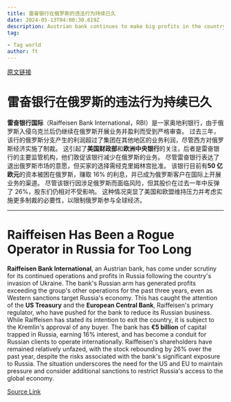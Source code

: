 ```yaml
---
title: 雷奋银行在俄罗斯的违法行为持续已久
date: 2024-05-13T04:00:30.619Z
description: Austrian bank continues to make big profits in the country after Putin’s invasion of Ukraine
tag: 

- Tag world
author: ft
---
```


[原文链接](https://ft.com/content/1d12528b-f264-4b88-baf0-f4b718aa36f7)

# 雷奋银行在俄罗斯的违法行为持续已久

**雷奋银行国际**（Raiffeisen Bank International，RBI）是一家奥地利银行，由于俄罗斯入侵乌克兰后仍继续在俄罗斯开展业务并盈利而受到严格审查。 过去三年，该行的俄罗斯分支产生的利润超过了集团在其他地区的业务利润，尽管西方对俄罗斯经济实施了制裁。 这引起了**美国财政部**和**欧洲中央银行**的关注，后者是雷奋银行的主要监管机构，他们敦促该银行减少在俄罗斯的业务。 尽管雷奋银行表达了退出俄罗斯市场的意愿，但买家的选择需经克里姆林宫批准。 该银行目前有**50 亿欧元**的资本被困在俄罗斯，赚取 16% 的利息，并已成为俄罗斯客户在国际上开展业务的渠道。 尽管该银行因涉足俄罗斯而面临风险，但其股价在过去一年中反弹了 26%，股东们仍相对不受影响。 这种情况突显了美国和欧盟维持压力并考虑实施更多制裁的必要性，以限制俄罗斯参与全球经济。

---

# Raiffeisen Has Been a Rogue Operator in Russia for Too Long

**Raiffeisen Bank International**, an Austrian bank, has come under scrutiny for its continued operations and profits in Russia following the country's invasion of Ukraine. The bank's Russian arm has generated profits exceeding the group's other operations for the past three years, even as Western sanctions target Russia's economy. This has caught the attention of the **US Treasury** and the **European Central Bank**, Raiffeisen's primary regulator, who have pushed for the bank to reduce its Russian business. While Raiffeisen has stated its intention to exit the country, it is subject to the Kremlin's approval of any buyer. The bank has **€5 billion** of capital trapped in Russia, earning 16% interest, and has become a conduit for Russian clients to operate internationally. Raiffeisen's shareholders have remained relatively unfazed, with the stock rebounding by 26% over the past year, despite the risks associated with the bank's significant exposure to Russia. The situation underscores the need for the US and EU to maintain pressure and consider additional sanctions to restrict Russia's access to the global economy.

[Source Link](https://ft.com/content/1d12528b-f264-4b88-baf0-f4b718aa36f7)

